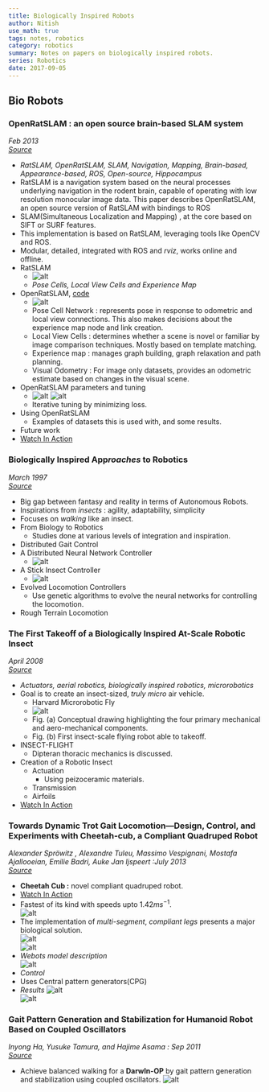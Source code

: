 ```yaml
---
title: Biologically Inspired Robots
author: Nitish
use_math: true
tags: notes, robotics
category: robotics
summary: Notes on papers on biologically inspired robots.
series: Robotics
date: 2017-09-05
---
```


## Bio Robots

### <a name="openratslam"> </a> OpenRatSLAM : an open source brain-based SLAM system   
*Feb 2013*   
[*Source*](http://static.springer.com/sgw/documents/1388513/application/pdf/10-3.pdf)    

* *RatSLAM, OpenRatSLAM, SLAM, Navigation, Mapping, Brain-based, Appearance-based, ROS, Open-source, Hippocampus*
* RatSLAM is a navigation system based on the neural processes underlying navigation in the rodent brain, capable of operating with low resolution monocular image data. This paper describes OpenRatSLAM, an open source version of RatSLAM with bindings to ROS   
* SLAM(Simultaneous Localization and Mapping) , at the core based on SIFT or SURF features.
* This implementation is based on RatSLAM, leveraging tools like OpenCV and ROS. 
* Modular, detailed, integrated with ROS and *rviz*, works online and offline.
* RatSLAM
    * ![alt](/images/papers/ratSlam1.jpg)
    * *Pose Cells, Local View Cells and Experience Map*
* OpenRatSLAM, [code](https://code.google.com/archive/p/ratslam)
    * ![alt](/images/papers/ratSlam2.jpg)
    * Pose Cell Network : represents pose in response to odometric and local view connections. This also makes decisions about the experience map node and link creation.
    * Local View Cells : determines whether a scene is novel or familiar by image comparison techniques. Mostly based on template matching.
    * Experience map : manages graph building, graph relaxation and path planning.
    * Visual Odometry : For image only datasets, provides an odometric estimate based on changes in the visual scene. 
* OpenRatSLAM parameters and tuning
    * ![alt](/images/papers/ratSlam3.jpg) ![alt](/images/papers/ratSlam4.jpg)
    * Iterative tuning by minimizing loss.
* Using OpenRatSLAM
    * Examples of datasets this is used with, and some results.
* Future work
* [Watch In Action](https://www.youtube.com/watch?v=-0XSUi69Yvs)
    
### <a name="roaches"> </a> Biologically Inspired App*roaches* to Robotics   
*March 1997*   
[*Source*](http://pdfs.semanticscholar.org/501b/9eb3c085a66abe4bdd56043fc802c21d0526.pdf)   

* Big gap between fantasy and reality in terms of Autonomous Robots.
* Inspirations from *insects* : agility, adaptability, simplicity
* Focuses on *walking* like an insect.
* From Biology to Robotics
    * Studies done at various levels of integration and inspiration.
* Distributed Gait Control
* A Distributed Neural Network Controller
    * ![alt](/images/papers/bioRobots1.jpg)
* A Stick Insect Controller
    * ![alt](/images/papers/bioRobots2.jpg)
* Evolved Locomotion Controllers
    * Use genetic algorithms to evolve the neural networks for controlling the locomotion.
* Rough Terrain Locomotion

### <a name="insect"> </a> The First Takeoff of a Biologically Inspired At-Scale Robotic Insect   
*April 2008*   
[*Source*](http://www.micro.seas.harvard.edu/papers/TRO08_Wood.pdf)    

* *Actuators, aerial robotics, biologically inspired robotics, microrobotics*
* Goal is to create an insect-sized, *truly micro* air vehicle.
    * Harvard Microrobotic Fly
    * ![alt](/images/papers/insect1.jpg)
    * Fig. (a) Conceptual drawing highlighting the four primary mechanical and aero-mechanical components.   
    * Fig. (b) First insect-scale flying robot able to takeoff.
* INSECT-FLIGHT
    * Dipteran thoracic mechanics is discussed.
* Creation of a Robotic Insect
    * Actuation
        * Using peizoceramic materials.
    * Transmission
    * Airfoils 
* [Watch In Action](https://www.youtube.com/watch?v=olqaMw8bIb8)

### <a head="gait"> </a> Towards Dynamic Trot Gait Locomotion—Design, Control, and Experiments with Cheetah-cub, a Compliant Quadruped Robot   
*Alexander Spröwitz , Alexandre Tuleu, Massimo Vespignani, Mostafa Ajallooeian, Emilie Badri, Auke Jan Ijspeert :July 2013*   
[*Source*](https://infoscience.epfl.ch/record/184991/files/Draft1sprowitz2013.pdf)    

* **Cheetah Cub :** novel compliant quadruped robot.
* [Watch In Action](https://www.youtube.com/watch?v=_luhn7TLfWU)   
* Fastest of its kind with speeds upto $1.42ms^{-1}$.   
![alt](/images/papers/cheetah1.jpg)   
* The implementation of *multi-segment*, *compliant legs* presents a major biological solution.   
![alt](/images/papers/cheetah2.jpg)   
![alt](/images/papers/cheetah3.jpg)   
* *Webots model description*   
![alt](/images/papers/cheetah4.jpg)   
* *Control* 
* Uses Central pattern generators(CPG)   
* *Results*
![alt](/images/papers/cheetah5.jpg)   
![alt](/images/papers/cheetah6.jpg)   

### <a name="gait2"> </a> Gait Pattern Generation and Stabilization for Humanoid Robot Based on Coupled Oscillators
*Inyong Ha, Yusuke Tamura, and Hajime Asama : Sep 2011*   
[*Source*](http://www.robot.t.u-tokyo.ac.jp/asamalab/publications/files/582.pdf)   


* Achieve balanced walking for a **DarwIn-OP** by gait pattern generation and stabilization using coupled oscillators.
![alt](/images/papers/darwin_1.jpg)
 


